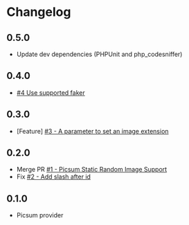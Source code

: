 # Changelog

## 0.5.0

* Update dev dependencies (PHPUnit and php_codesniffer)

## 0.4.0

* [#4 Use supported faker](https://github.com/morawskim/faker-images/pull/4)

## 0.3.0

* [Feature] [#3 - A parameter to set an image extension](https://github.com/morawskim/faker-images/issues/3)

## 0.2.0

* Merge PR [#1 - Picsum Static Random Image Support](https://github.com/morawskim/faker-images/pull/1)
* Fix [#2 - Add slash after id](https://github.com/morawskim/faker-images/issues/2)

## 0.1.0

* Picsum provider

